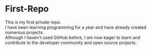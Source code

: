 # First-Repo
This is my first private repo.<br>
I have been learning programming for a year and have already created numerous projects. <br>Although I haven't used GitHub before, I am now eager to learn and contribute to the developer community and open source projects.
